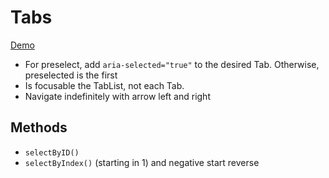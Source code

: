 # Tabs
[Demo](https://barcia.github.io/lab/tabs/index.html)

* For preselect, add `aria-selected="true"` to the desired Tab. Otherwise, preselected is the first
* Is focusable the TabList, not each Tab.
* Navigate indefinitely with arrow left and right

## Methods
- `selectByID()`
- `selectByIndex()` (starting in 1) and negative start reverse
